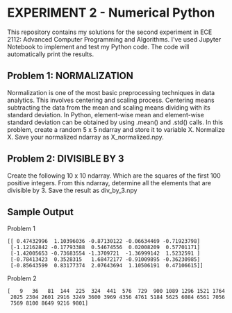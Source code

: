 # EXPERIMENT 2 - Numerical Python
This repository contains my solutions for the second experiment in ECE 2112: Advanced Computer Programming and Algorithms. I've used Jupyter Notebook to implement and test my Python code. The code will automatically print the results.

## Problem 1: NORMALIZATION
Normalization is one of the most basic preprocessing techniques in data analytics. This involves centering and scaling process. Centering means subtracting the data from the mean and scaling means dividing with its standard deviation. In Python, element-wise mean and element-wise standard deviation can be obtained by using .mean() and .std() calls. In this problem, create a random 5 x 5 ndarray and store it to variable X. Normalize X. Save your normalized ndarray as X_normalized.npy.

## Problem 2: DIVISIBLE BY 3
Create the following 10 x 10 ndarray. Which are the squares of the first 100 positive integers. From this ndarray, determine all the elements that are divisible by 3. Save the result as div_by_3.npy

## Sample Output
Problem 1
```
[[ 0.47432996  1.10396036 -0.87130122 -0.06634469 -0.71923798]
 [-1.12162842 -0.17793388  0.54674556  0.02008209  0.57701171]
 [-1.42005653 -0.73683554 -1.3709721  -1.36999142  1.5232591 ]
 [-0.78413423  0.3528315   1.68472177 -0.91009895 -0.36230985]
 [-0.85643599  0.83177374  2.07643694  1.10506191  0.47106615]]
```

Problem 2
```
[   9   36   81  144  225  324  441  576  729  900 1089 1296 1521 1764
 2025 2304 2601 2916 3249 3600 3969 4356 4761 5184 5625 6084 6561 7056
 7569 8100 8649 9216 9801]
```
